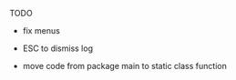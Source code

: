 TODO

-   fix menus

-   ESC to dismiss log

-   move code from package main to static class function

